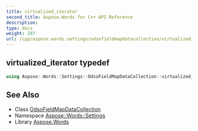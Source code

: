 ```yaml
---
title: virtualized_iterator
second_title: Aspose.Words for C++ API Reference
description: 
type: docs
weight: 287
url: /cpp/aspose.words.settings/odsofieldmapdatacollection/virtualized_iterator/
---
```

## virtualized_iterator typedef




```cpp
using Aspose::Words::Settings::OdsoFieldMapDataCollection::virtualized_iterator =  typename iterator_holder_type::virtualized_iterator
```

## See Also

* Class [OdsoFieldMapDataCollection](../)
* Namespace [Aspose::Words::Settings](../../)
* Library [Aspose.Words](../../../)
